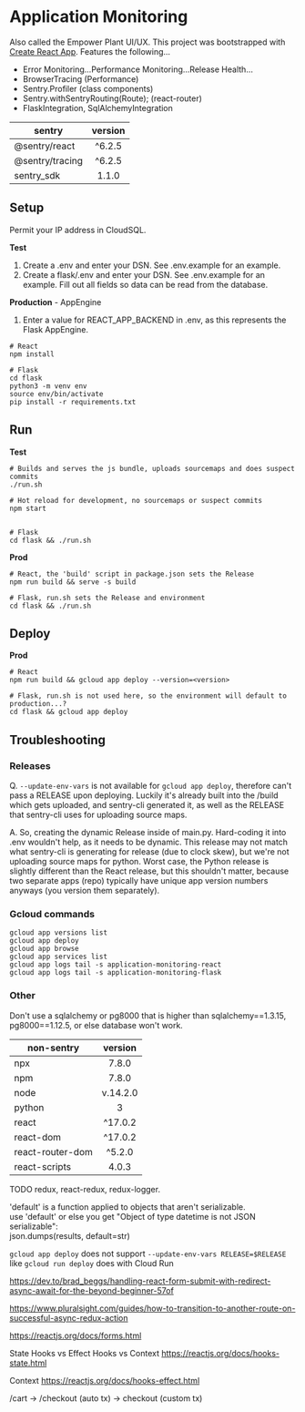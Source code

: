 # Application Monitoring
Also called the Empower Plant UI/UX. This project was bootstrapped with [Create React App](https://github.com/facebook/create-react-app). Features the following...
- Error Monitoring...Performance Monitoring...Release Health...
- BrowserTracing (Performance)  
- Sentry.Profiler (class components)  
- Sentry.withSentryRouting(Route); (react-router)  
- FlaskIntegration, SqlAlchemyIntegration

| sentry    | version
| ------------- |:-------------:|
| @sentry/react | ^6.2.5 |
| @sentry/tracing | ^6.2.5 |
| sentry_sdk | 1.1.0 |

## Setup
Permit your IP address in CloudSQL.

**Test**
1. Create a .env and enter your DSN. See .env.example for an example.
2. Create a flask/.env and enter your DSN. See .env.example for an example. Fill out all fields so data can be read from the database.

**Production** - AppEngine
1. Enter a value for REACT_APP_BACKEND in .env, as this represents the Flask AppEngine.

```
# React
npm install

# Flask
cd flask
python3 -m venv env
source env/bin/activate
pip install -r requirements.txt
```

## Run
**Test**
```
# Builds and serves the js bundle, uploads sourcemaps and does suspect commits
./run.sh

# Hot reload for development, no sourcemaps or suspect commits
npm start


# Flask
cd flask && ./run.sh
```

**Prod**
```
# React, the 'build' script in package.json sets the Release
npm run build && serve -s build

# Flask, run.sh sets the Release and environment
cd flask && ./run.sh
```

## Deploy
**Prod**
```
# React
npm run build && gcloud app deploy --version=<version>

# Flask, run.sh is not used here, so the environment will default to production...?
cd flask && gcloud app deploy
```

## Troubleshooting
### Releases
Q. `--update-env-vars` is not available for `gcloud app deploy`, therefore can't pass a RELEASE upon deploying. Luckily it's already built into the /build which gets uploaded, and sentry-cli generated it, as well as the RELEASE that sentry-cli uses for uploading source maps.

A. So, creating the dynamic Release inside of main.py. Hard-coding it into .env wouldn't help, as it needs to be dynamic. This release may not match what sentry-cli is generating for release (due to clock skew), but we're not uploading source maps for python. Worst case, the Python release is slightly different than the React release, but this shouldn't matter, because two separate apps (repo) typically have unique app version numbers anyways (you version them separately).

### Gcloud commands
```
gcloud app versions list
gcloud app deploy
gcloud app browse
gcloud app services list
gcloud app logs tail -s application-monitoring-react
gcloud app logs tail -s application-monitoring-flask
```

### Other
Don't use a sqlalchemy or pg8000 that is higher than sqlalchemy==1.3.15, pg8000==1.12.5, or else database won't work.

| non-sentry    | version
| ------------- |:-------------:|
| npx | 7.8.0 |
| npm | 7.8.0 |
| node | v.14.2.0 |
| python | 3 |
| react | ^17.0.2 |
| react-dom | ^17.0.2 |
| react-router-dom | ^5.2.0 |
| react-scripts | 4.0.3 |

TODO redux, react-redux, redux-logger.

'default' is a function applied to objects that aren't serializable.  
use 'default' or else you get "Object of type datetime is not JSON serializable":  
json.dumps(results, default=str)  

`gcloud app deploy` does not support `--update-env-vars RELEASE=$RELEASE` like `gcloud run deploy` does with Cloud Run



https://dev.to/brad_beggs/handling-react-form-submit-with-redirect-async-await-for-the-beyond-beginner-57of

https://www.pluralsight.com/guides/how-to-transition-to-another-route-on-successful-async-redux-action

https://reactjs.org/docs/forms.html

State Hooks vs Effect Hooks vs Context
https://reactjs.org/docs/hooks-state.html

Context
https://reactjs.org/docs/hooks-effect.html


/cart -> /checkout (auto tx) -> checkout (custom tx)
